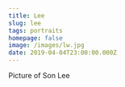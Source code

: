 ```yaml
---
title: Lee
slug: lee
tags: portraits
homepage: false
image: /images/lw.jpg
date: 2019-04-04T23:00:00.000Z
---
```

Picture of Son Lee
